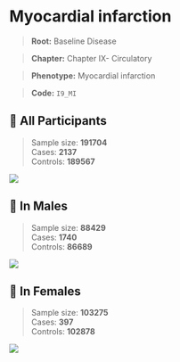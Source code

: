 # Myocardial infarction

> **Root:** Baseline Disease  

> **Chapter:** Chapter IX- Circulatory  

> **Phenotype:** Myocardial infarction  

> **Code:** `I9_MI`

## 🧪 All Participants  
> Sample size: **191704**  
> Cases: **2137**  
> Controls: **189567**
<img src="/Disease/Figures/ALL/Baseline/I9_MI.png"/>
<CsvTable src="/public/Disease/Data/ALL/Baseline/LG_I9_MI.csv" label="🔍 View full results" />

## 👨 In Males  
> Sample size: **88429**  
> Cases: **1740**  
> Controls: **86689**
<img src="/Disease/Figures/Male/Baseline/I9_MI.png"/>
<CsvTable src="/public/Disease/Data/Male/Baseline/LG_I9_MI.csv" label="🔍 View full results" />

## 👩 In Females  
> Sample size: **103275**  
> Cases: **397**  
> Controls: **102878**
<img src="/Disease/Figures/Female/Baseline/I9_MI.png"/>
<CsvTable src="/public/Disease/Data/Female/Baseline/LG_I9_MI.csv" label="🔍 View full results" />
